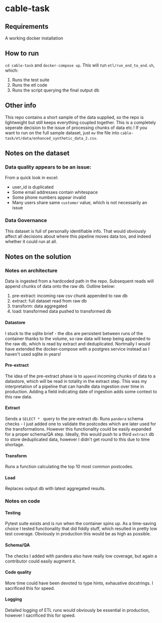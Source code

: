 # cable-task

## Requirements

A working docker installation

## How to run

`cd cable-task` and `docker-compose up`. This will run `etl/run_end_to_end.sh`, which:
1. Runs the test suite
2. Runs the etl code 
3. Runs the script querying the final output db

## Other info

This repo contains a short sample of the data supplied, so the repo is lightweight but still keeps everything coupled together. This is a completely seperate decision to the issue of processing chunks of data etc.! If you want to run on the full sample dataset, just `mv` the file into `cable-task/et/data/enhanced_synthetic_data_2.csv`.

## Notes on the dataset

### Data quality appears to be an issue:

From a quick look in excel:
* user_id is duplicated
* Some email addresses contain whitespace
* Some phone numbers appear invalid
* Many users share same `customer` value, which is not necessarily an issue

### Data Governance
This dataset is full of personally identifiable info. That would obviously affect all decisions about where this pipeline moves data too, and indeed whether it could run at all. 


## Notes on the solution

### Notes on architecture
Data is ingested from a hardcoded path in the repo. Subsequent reads will append chunks of data onto the raw db. Outline below:

1. pre-extract: incoming raw csv chunk appended to raw db
2. extract: full dataset read from raw db
3. transform: data aggregated
4. load: transformed data pushed to transformed db

#### Datastore
I stuck to the sqlite brief - the dbs are persistent between runs of the container thanks to the volume, so raw data will keep being appended to the raw db, which is read by extract and deduplicated.
Nortmally I would have extended the docker-compose with a postgres service instead as I haven't used sqlite in years!

#### Pre-extract
The idea of the pre-extract phase is to `append` incoming chunks of data to a datastore, which will be read in totality in the extract step. This was my interpretation of a pipeline that can handle data ingestion over time in production. Adding a field indicating date of ingestion adds some context to this raw data. 

#### Extract
Sends a `SELECT * ` query to the pre-extract db. Runs `pandera` schema checks - I just added one to validate the postcodes which are later used for the transformations. However this functionality could be easily expanded for a proper schema/QA step. Ideally, this would push to a third `extract` db to store deduplicated data, however I didn't get round to this due to time shortage.

#### Transform
Runs a function calculating the top 10 most common postcodes.

#### Load
Replaces output db with latest aggregated results.

### Notes on code

#### Testing
Pytest suite exists and is run when the container spins up. As a time-saving choice I tested functionality that did fiddly stuff, which resulted in pretty low test coverage. Obviously in production this would be as high as possible.

#### Schema/QA
The checks I added with pandera also have really low coverage, but again a contributor could easily augment it.

#### Code quality
More time could have been devoted to type hints, exhaustive docstrings. I sacrificed this for speed.

#### Logging
Detailed logging of ETL runs would obviously be essential in production, however I sacrificed this for speed.  
